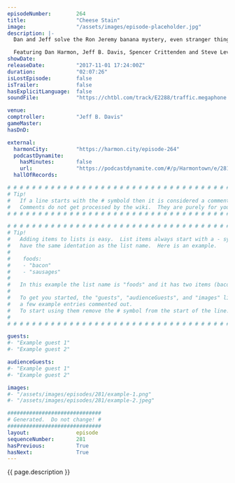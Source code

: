 ```yaml
---
episodeNumber:        264
title:                "Cheese Stain"
image:                "/assets/images/episode-placeholder.jpg"
description: |-
  Dan and Jeff solve the Ron Jeremy banana mystery, even stranger things happen with Dan's girlfriend, and the gang jumps back in to roleplaying.

  Featuring Dan Harmon, Jeff B. Davis, Spencer Crittenden and Steve Levy.
showDate:             
releaseDate:          "2017-11-01 17:24:00Z"
duration:             "02:07:26"
isLostEpisode:        false
isTrailer:            false
hasExplicitLanguage:  false
soundFile:            "https://chtbl.com/track/E2288/traffic.megaphone.fm/STA3204180936.mp3?updated=1596585934"

venue:                
comptroller:          "Jeff B. Davis"
gameMaster:           
hasDnD:               

external:
  harmonCity:         "https://harmon.city/episode-264"
  podcastDynamite:
    hasMinutes:       false
    url:              "https://podcastdynamite.com/#/p/Harmontown/e/281/264"
  hallOfRecords:      

# # # # # # # # # # # # # # # # # # # # # # # # # # # # # # # # # # # # # # # # # # # # #
# Tip!
#   If a line starts with the # symbold then it is considered a comment.
#   Comments do not get processed by the wiki.  They are purely for your information.
# # # # # # # # # # # # # # # # # # # # # # # # # # # # # # # # # # # # # # # # # # # # #

# # # # # # # # # # # # # # # # # # # # # # # # # # # # # # # # # # # # # # # # # # # # #
# Tip!
#   Adding items to lists is easy.  List items always start with a - symbol and have
#   have the same identation as the list name.  Here is an example.
#
#    foods:
#    - "bacon"
#    - "sausages"
#
#   In this example the list name is "foods" and it has two items (bacon, and sausages).
#
#   To get you started, the "guests", "audienceGuests", and "images" lists below have
#   a few example entries commented out.
#   To start using them remove the # symbol from the start of the line.
#
# # # # # # # # # # # # # # # # # # # # # # # # # # # # # # # # # # # # # # # # # # # # #

guests:
#- "Example guest 1"
#- "Example guest 2"

audienceGuests:
#- "Example guest 1"
#- "Example guest 2"

images:
#- "/assets/images/episodes/281/example-1.png"
#- "/assets/images/episodes/281/example-2.jpeg"

##############################
# Generated.  Do not change! #
##############################
layout:               episode
sequenceNumber:       281
hasPrevious:          True
hasNext:              True
---
```


<!-- The episode description will be rendered here -->
{{ page.description }}

<!-- Add your content BELOW here -->
<!-- vvvvvvvvvvvvvvvvvvvvvvvvvvv -->




<!-- ^^^^^^^^^^^^^^^^^^^^^^^^^^^ -->
<!-- Add your content ABOVE here -->

<!-- The episode gallery will be rendered here -->